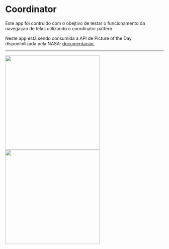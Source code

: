 # Coordinator


Este app foi contruido com o obejtivo de testar o funcionamento da navegaçao de telas utilizando o coordinator pattern.

Neste app está sendo consumida a API de Picture of the Day disponibilizada pela NASA: [documentação.](https://github.com/nasa/apod-api)

---

<img src="https://user-images.githubusercontent.com/90655270/197031969-c5c2e5e2-39e2-45fc-b883-c603aebb3c75.png" width=300> <img src="https://user-images.githubusercontent.com/90655270/197031976-d288de68-43b8-4048-aac5-4bf05bbee737.png" width=300> 





